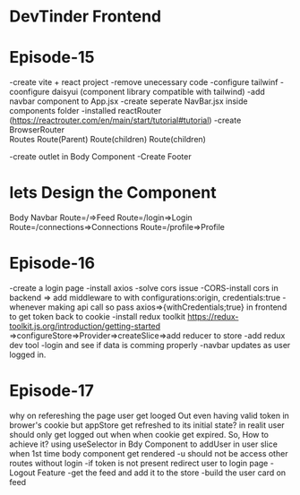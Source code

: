 # DevTinder Frontend

# Episode-15
-create vite + react project
-remove unecessary code
-configure tailwinf
-coonfigure daisyui (component library compatible with tailwind)
-add navbar component to App.jsx
-create seperate NavBar.jsx inside components folder
-installed reactRouter (https://reactrouter.com/en/main/start/tutorial#tutorial)
-create BrowserRouter  
   Routes
        Route(Parent)
           Route(children)
           Route(children)


-create outlet in Body Component
-Create Footer

# lets Design the Component
Body
   Navbar
   Route=/=>Feed
   Route=/login=>Login
   Route=/connections=>Connections
   Route=/profile=>Profile

   # Episode-16
   -create a login page
   -install axios
   -solve cors issue
   -CORS-install cors in backend => add middleware to with configurations:origin, credentials:true 
   -whenever making api call so pass 
   axios=>{withCredentials;true} in frontend to get token back to cookie
   -install redux toolkit https://redux-toolkit.js.org/introduction/getting-started
   =>configureStore=>Provider=>createSlice=>add reducer to store
   -add redux dev tool
   -login and see if data is comming properly
   -navbar updates as user logged in.

   # Episode-17
   why on refereshing the page user get looged Out even having valid token in brower's cookie but appStore get refreshed to its initial state?
   in realit user should only get logged out when when cookie get expired.
   So, How to achieve it?
   using useSelector in Bdy Component to addUser in user slice when 1st time body component get rendered
   -u should not be access other routes without login
   -if token is not present redirect user to login page
   -Logout Feature
   -get the feed and add it to the store
   -build the user card on feed